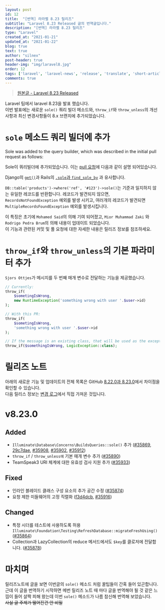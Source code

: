 ```yaml
---
layout: post
id: 12
title:  "[번역] 라라벨 8.23 릴리즈"
subtitle: "Laravel 8.23 Released 글의 번역글입니다."
description: "[번역] 라라벨 8.23 릴리즈"
type: "Laravel"
created_at: "2021-01-21"
updated_at: "2021-01-22"
blog: true
text: true
author: "silnex"
post-header: true
header-img: "img/laravel8.jpg"
order: 12
tags: ['laravel', 'laravel-news', 'release', 'translate', 'short-article']
comments: true
---
```


> [원본글 - Laravel 8.23 Released](https://laravel-news.com/laravel-8-23-0)

Laravel 팀에서 laravel 8.23을 발표 했습니다.  
이번 발표에는 새로운 `sole()` 쿼리 빌더 메소드와, `throw_if`와 `throw_unless`의 개선사항과 최신 변경사항들이 8.x 브랜치에 추가되었습니다.

# `sole` 메소드 쿼리 빌더에 추가

Sole was added to the query builder, which was described in the initial pull request as follows:

Sole이 쿼리빌더에 추가되었습니다. 이는 [pull 요청](https://github.com/laravel/framework/pull/35869)에 다음과 같이 설명 되어있습니다.

Django의 [`get()`](https://docs.djangoproject.com/en/3.1/topics/db/queries/#retrieving-a-single-object-with-get)과 Rails의 [`.sole`과 `find_sole_by`](https://github.com/rails/rails/blob/master/activerecord/CHANGELOG.md) 과 유사합니다.

`DB::table('products')->where('ref', '#123')->sole()`는 기준과 일지하지 않는 유일한 레코드를 반환합니다. 레코드가 발견되지 않으면, `RecordsNotFoundException` 예외를 발생 시키고, 여러개의 레코드가 발견되면 `MultipleRecordsFoundException` 예외를 발생시킵니다.

이 특징은 초기에 `Mohamed Said`의 의해 기여 되어졌고, `Mior Muhammad Zaki` 와 `Rodrigo Pedra Brum`의 의해 내용이 업데이트 되었습니다.  
이 기능과 관련된 커밋 및 풀 요청에 대한 자세한 내용은 릴리즈 정보를 참조하세요.

# `throw_if`와 `throw_unless`의 기본 파라미터 추가

`Sjors Ottjes`가 메시지를 두 번째 매개 변수로 전달하는 기능을 제공했습니다.

```php
// Currently:
throw_if(
    $sometingIsWrong,
    new RuntimeException('something wrong with user '.$user->id)
);

// With this PR:
throw_if(
    $sometingIsWrong,
    'something wrong with user '.$user->id
);

// If the message is an existing class, that will be used as the exception
throw_if($somethingIsWrong, LogicException::class);
```

# 릴리즈 노트

아래의 새로운 기능 및 업데이트의 전체 목록은 GitHub [8.22.0과 8.23.0](https://github.com/laravel/framework/compare/v8.22.0...v8.23.0)에서 차이점을 확인할 수 있습니다.   
다음 릴리스 정보는 [변경 로그](https://github.com/laravel/framework/blob/208c3976f186dcdfa0a434f4092bae7d32928465/CHANGELOG-8.x.md#v8230-2021-01-19)에서 직접 가져온 것입니다.

# v8.23.0
## Added
 - `Illuminate\Database\Concerns\BuildsQueries::sole()` 추가 ([#35869]((https://github.com/laravel/framework/pull/35869)), [29c7dae](https://github.com/laravel/framework/commit/29c7dae9b32af2abffa7489f4758fd67905683c3), [#35908]((https://github.com/laravel/framework/pull/35908)), [#35902]((https://github.com/laravel/framework/pull/35902)), [#35912]((https://github.com/laravel/framework/pull/35912)))
 - `throw_if` / `throw_unless에` 기본 매개 변수 추가 ([#35890]((https://github.com/laravel/framework/pull/35890)))
 - TeamSpeak3 URI 체계에 대한 유효성 검사 지원 추가 ([#35933]((https://github.com/laravel/framework/pull/35933)))

## Fixed
 - 인라인 블레이드 클래스 구성 요소의 추가 공간 수정 ([#35874]((https://github.com/laravel/framework/pull/35874)))
 - 요청 제한 미들웨어의 고정 직렬화 ([f3d4dcb](https://github.com/laravel/framework/commit/f3d4dcb21dc66824611fdde95c8075b694825bf5), [#35916]((https://github.com/laravel/framework/pull/35916)))
## Changed
 - 특정 시더를 테스트에 사용하도록 허용 `Illuminate\Foundation\Testing\RefreshDatabase::migrateFreshUsing()` ([#35864]((https://github.com/laravel/framework/pull/35864)))
 - Collection과 LazyCollection의 reduce 메서드에서도 `$key`를 클로저에 전달합니다. ([#35878](https://github.com/laravel/framework/pull/35878))

# 마치며
릴리즈노트에 글을 보면 이번글의 `sole()` 메소드 처럼 꿀팁들이 간혹 들어 있곤합니다.  
근데 이 글을 번역하기 시작하면 메번 릴리즈 노트 때 마다 글을 번역해야 될 것 같은 느낌이 들어 살짝 피해 왔는데 이번 `sole()` 메소드가 나름 참신해 번역해 보았습니다.   
~~사실 글 주제가 떨어진건 안 비밀~~